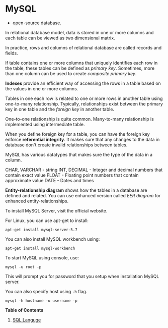 # MySQL

- open-source database.

In relational database model, data is stored in one or more columns and each table can be viewed as two dimensional matrix.

In practice, rows and columns of relational database are called records and fields.

If table contains one or more columns that uniquely identifies each row in the table, these tables can be defined as *primary key*. Sometimes, more than one column can be used to create *composite primary key*.

**Indexes** provide an efficient way of accessing the rows in a table based on the values in one or more columns.

Tables in one each row is related to one or more rows in another table using one-to-many relationship. Typically, relationships exist between the primary key in one table and the *foreign key* in another table.

One-to-one relationship is quite common. Many-to-many relationship is implemented using intermediate table. 

When you define foreign key for a table, you can have the foreign key enforce **referential integrity**. It makes sure that any changes to the data in database don't create invalid relationships between tables.


MySQL has various datatypes that makes sure the type of the data in a column.

CHAR, VARCHAR - string
INT, DECIMAL - Integer and decimal numbers that contain exact value
FLOAT - Floating point numbers that contain approximate value
DATE - Dates and times

**Entity-relationship diagram** shows how the tables in a database are defined and related. You can use enhanced version called *EER diagram* for enhanced entity-relationships.


To install MySQL Server, visit the official website.

For Linux, you can use apt-get to install:

`apt-get install mysql-server-5.7`

You can also install MySQL workbench using:

`apt-get install mysql-workbench`

To start MySQL using console, use:

`mysql -u root -p`

This will prompt you for password that you setup when installation MySQL server.

You can also specify host using `-h` flag.

`mysql -h hostname -u username -p`



**Table of Contents**

1. [SQL Languge](lessons/sql.md)